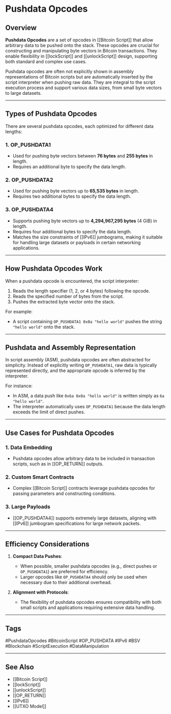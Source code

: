 # Pushdata Opcodes

## Overview

**Pushdata Opcodes** are a set of opcodes in [[Bitcoin Script]] that allow arbitrary data to be pushed onto the stack. These opcodes are crucial for constructing and manipulating byte vectors in Bitcoin transactions. They enable flexibility in [[lockScript]] and [[unlockScript]] design, supporting both standard and complex use cases.

Pushdata opcodes are often not explicitly shown in assembly representations of Bitcoin scripts but are automatically inserted by the script interpreter when pushing raw data. They are integral to the script execution process and support various data sizes, from small byte vectors to large datasets.

---

## Types of Pushdata Opcodes

There are several pushdata opcodes, each optimized for different data lengths:

### 1. **OP_PUSHDATA1**
- Used for pushing byte vectors between **76 bytes** and **255 bytes** in length.
- Requires an additional byte to specify the data length.

### 2. **OP_PUSHDATA2**
- Used for pushing byte vectors up to **65,535 bytes** in length.
- Requires two additional bytes to specify the data length.

### 3. **OP_PUSHDATA4**
- Supports pushing byte vectors up to **4,294,967,295 bytes** (4 GiB) in length.
- Requires four additional bytes to specify the data length.
- Matches the size constraints of [[IPv6]] jumbograms, making it suitable for handling large datasets or payloads in certain networking applications.

---

## How Pushdata Opcodes Work

When a pushdata opcode is encountered, the script interpreter:
1. Reads the length specifier (1, 2, or 4 bytes) following the opcode.
2. Reads the specified number of bytes from the script.
3. Pushes the extracted byte vector onto the stack.

For example:
- A script containing `OP_PUSHDATA1 0x0a "hello world"` pushes the string `"hello world"` onto the stack.

---

## Pushdata and Assembly Representation

In script assembly (ASM), pushdata opcodes are often abstracted for simplicity. Instead of explicitly writing `OP_PUSHDATA1`, raw data is typically represented directly, and the appropriate opcode is inferred by the interpreter.

For instance:
- In ASM, a data push like `0x6a 0x0a "hello world"` is written simply as `6a "hello world"`.
- The interpreter automatically uses `OP_PUSHDATA1` because the data length exceeds the limit of direct pushes.

---

## Use Cases for Pushdata Opcodes

### 1. **Data Embedding**
- Pushdata opcodes allow arbitrary data to be included in transaction scripts, such as in [[OP_RETURN]] outputs.

### 2. **Custom Smart Contracts**
- Complex [[Bitcoin Script]] contracts leverage pushdata opcodes for passing parameters and constructing conditions.

### 3. **Large Payloads**
- [[OP_PUSHDATA4]] supports extremely large datasets, aligning with [[IPv6]] jumbogram specifications for large network packets.

---

## Efficiency Considerations

1. **Compact Data Pushes**:
   - When possible, smaller pushdata opcodes (e.g., direct pushes or `OP_PUSHDATA1`) are preferred for efficiency.
   - Larger opcodes like `OP_PUSHDATA4` should only be used when necessary due to their additional overhead.

2. **Alignment with Protocols**:
   - The flexibility of pushdata opcodes ensures compatibility with both small scripts and applications requiring extensive data handling.

---

## Tags

#PushdataOpcodes #BitcoinScript #OP_PUSHDATA #IPv6 #BSV #Blockchain #ScriptExecution #DataManipulation

---

## See Also

- [[Bitcoin Script]]
- [[lockScript]]
- [[unlockScript]]
- [[OP_RETURN]]
- [[IPv6]]
- [[UTXO Model]]
